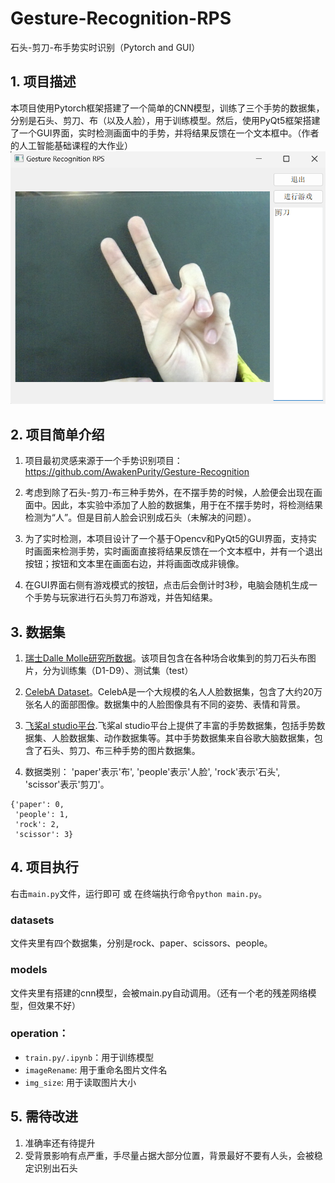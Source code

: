 # Gesture-Recognition-RPS
石头-剪刀-布手势实时识别（Pytorch and GUI）

## 1. 项目描述
本项目使用Pytorch框架搭建了一个简单的CNN模型，训练了三个手势的数据集，分别是石头、剪刀、布（以及人脸），用于训练模型。然后，使用PyQt5框架搭建了一个GUI界面，实时检测画面中的手势，并将结果反馈在一个文本框中。（作者的人工智能基础课程的大作业）  
![alt](.\demo\demo_img.png)
## 2. 项目简单介绍
1. 项目最初灵感来源于一个手势识别项目：
   https://github.com/AwakenPurity/Gesture-Recognition

2. 考虑到除了石头-剪刀-布三种手势外，在不摆手势的时候，人脸便会出现在画面中。因此，本实验中添加了人脸的数据集，用于在不摆手势时，将检测结果检测为“人”。但是目前人脸会识别成石头（未解决的问题）。

3. 为了实时检测，本项目设计了一个基于Opencv和PyQt5的GUI界面，支持实时画面来检测手势，实时画面直接将结果反馈在一个文本框中，并有一个退出按钮；按钮和文本里在画面右边，并将画面改成非镜像。

4. 在GUI界面右侧有游戏模式的按钮，点击后会倒计时3秒，电脑会随机生成一个手势与玩家进行石头剪刀布游戏，并告知结果。

## 3. 数据集
1. [瑞士Dalle Molle研究所数据](https://github.com/alessandro-giusti/rock-paper-scissors)。该项目包含在各种场合收集到的剪刀石头布图片，分为训练集（D1-D9）、测试集（test）

2. [CelebA Dataset](http://mmlab.ie.cuhk.edu.hk/projects/CelebA.html)。CelebA是一个大规模的名人人脸数据集，包含了大约20万张名人的面部图像。数据集中的人脸图像具有不同的姿势、表情和背景。

3. [飞桨al studio平台](https://aistudio.baidu.com/datasetdetail/87430).飞桨al studio平台上提供了丰富的手势数据集，包括手势数据集、人脸数据集、动作数据集等。其中手势数据集来自谷歌大脑数据集，包含了石头、剪刀、布三种手势的图片数据集。

4. 数据类别： 'paper'表示'布',  'people'表示'人脸',  'rock'表示'石头',  'scissor'表示'剪刀'。
```
{'paper': 0, 
 'people': 1, 
 'rock': 2, 
 'scissor': 3}
 ```
 
## 4. 项目执行
右击```main.py```文件，运行即可 或 在终端执行命令```python main.py```。
### datasets
文件夹里有四个数据集，分别是rock、paper、scissors、people。
### models
文件夹里有搭建的cnn模型，会被main.py自动调用。（还有一个老的残差网络模型，但效果不好）

### operation：
- ```train.py/.ipynb```：用于训练模型
- ```imageRename```: 用于重命名图片文件名
- ```img_size```: 用于读取图片大小
  
## 5. 需待改进
1. 准确率还有待提升
2. 受背景影响有点严重，手尽量占据大部分位置，背景最好不要有人头，会被稳定识别出石头
